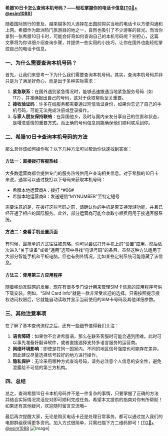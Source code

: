 **希腊10日卡怎么查询本机号码？——轻松掌握你的电话卡信息[[TG💪+ @esim1088](https://t.me/s/esim1088)]**

随着国际旅行的普及，越来越多的人选择在出国前购买当地的电话卡以方便沟通和上网。希腊作为欧洲热门旅游目的地之一，自然也吸引了不少游客的目光。而当你拿到一张希腊10日卡时，可能会好奇如何查询自己的本机号码呢？别担心，这篇文章将为你详细介绍查询步骤，并提供一些实用的小技巧，让你在国外也能轻松掌控自己的电话卡信息。

### 一、为什么需要查询本机号码？

首先，让我们来思考一下为什么我们需要查询本机号码。其实，查询本机号码并非只是为了满足好奇心，而是出于多种实际需求：

1. **紧急联系**：在国外遇到紧急情况时，能够迅速拨通当地紧急服务号码（如112），并准确报出自己的号码，这对于获取帮助至关重要。
2. **接收验证码**：许多在线服务都需要通过短信验证身份，如果你忘记了自己的手机号码，可能无法完成注册或登录操作。
3. **与家人朋友保持联络**：在异国他乡，及时与国内亲友分享自己的位置和状态，是增进感情的重要方式。而正确的号码信息则能确保他们顺利联系到你。

### 二、希腊10日卡查询本机号码的方法

那么具体该如何操作呢？以下几种方法可以帮助你快速找到答案：

#### 方法一：直接拨打客服热线

大多数运营商都会提供专门的服务热线供用户查询相关信息。对于希腊的10日卡来说，通常可以通过拨打以下号码来获取本机号码：

- 希腊本地运营商A：拨打 *#06#
- 希腊本地运营商B：发送短信“MYNUMBER”至特定短号

需要注意的是，在拨打这些号码之前，请确认你的手机是否支持漫游功能，并且已经开通了相应的国际服务。此外，部分运营商可能会收取小额费用用于接通客服系统。

#### 方法二：查看手机设置页面

有时候，最简单的方式往往被忽略。你可以尝试打开手机上的“设置”应用，然后依次进入“关于设备”或者“通用”选项中寻找“电话号码”的条目。虽然这种方法适用于大部分智能手机和平板电脑，但也有例外情况，比如某些定制系统可能隐藏了该信息。

#### 方法三：使用第三方应用程序

随着移动互联网的发展，现在有很多专门设计用来管理SIM卡信息的应用程序可供下载安装。例如，“SIM Card Info”就是一款非常受欢迎的选择。只需按照提示授权访问权限后，它就能自动读取并显示当前使用的SIM卡号码及其他详细参数。

### 三、其他注意事项

在了解了基本查询流程之后，还有一些细节值得我们关注：

1. **语言障碍**：如果你不会讲希腊语，那么在联系客服时可能会遇到困难。此时可以事先准备好翻译软件，或者直接选择支持多语言服务的运营商。
2. **网络环境影响**：即使是在同一国家内，不同的地区信号强度也可能存在差异。因此建议尽量选择信号较好的地方进行操作。
3. **隐私保护**：无论采用哪种方式查询号码，请务必注意个人信息的安全性，避免泄露给不可信的第三方机构。

### 四、总结

总之，查询希腊10日卡本机号码并不是一件复杂的事情，只要掌握了正确的方法并结合实际情况灵活应对即可顺利完成任务。希望本文提供的指南对你有所帮助！如果还有其他疑问，欢迎随时留言交流哦~

最后再次提醒大家，无论是购买电话卡还是处理日常事务，都可以通过加入我们的电邮群组获得更多资讯。加入方式很简单，只需扫描下方二维码即可！[[TG💪+ @esim1088](https://t.me/s/esim1088) ![Image](https://i.postimg.cc/4NQfJmqS/Snipaste-2025-05-13-00-14-12.png)]